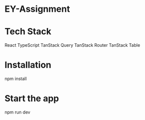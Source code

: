# EY-Assignment

# Tech Stack
React
TypeScript
TanStack Query
TanStack Router
TanStack Table

# Installation
npm install

# Start the app
npm run dev
